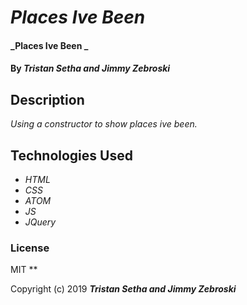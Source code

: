 # _Places Ive Been_

#### _Places Ive Been _

#### By _**Tristan Setha and Jimmy Zebroski**_

## Description

_Using a constructor to show places ive been._


## Technologies Used

* _HTML_
* _CSS_
* _ATOM_
* _JS_
* _JQuery_

### License
MIT
**

Copyright (c) 2019 **_Tristan Setha and Jimmy Zebroski_**
